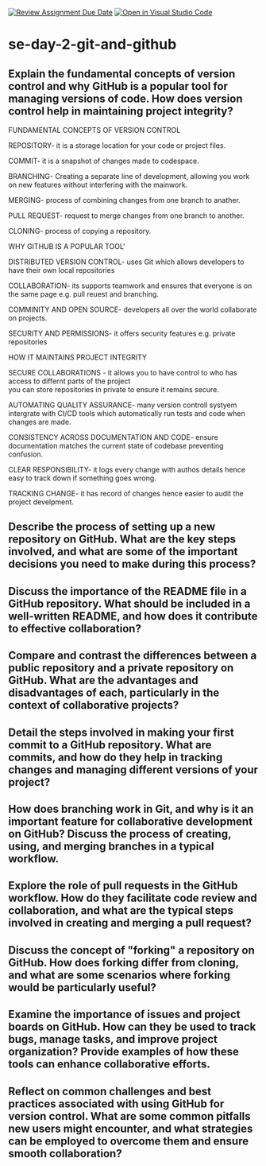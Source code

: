 [![Review Assignment Due Date](https://classroom.github.com/assets/deadline-readme-button-22041afd0340ce965d47ae6ef1cefeee28c7c493a6346c4f15d667ab976d596c.svg)](https://classroom.github.com/a/8wgCKhpZ)
[![Open in Visual Studio Code](https://classroom.github.com/assets/open-in-vscode-2e0aaae1b6195c2367325f4f02e2d04e9abb55f0b24a779b69b11b9e10269abc.svg)](https://classroom.github.com/online_ide?assignment_repo_id=18421149&assignment_repo_type=AssignmentRepo)
# se-day-2-git-and-github
## Explain the fundamental concepts of version control and why GitHub is a popular tool for managing versions of code. How does version control help in maintaining project integrity?
FUNDAMENTAL CONCEPTS OF VERSION CONTROL

REPOSITORY- it is a storage location for your code or project files.

COMMIT- it is a snapshot of changes made to codespace.

BRANCHING- Creating a separate line of development, allowing you work on new features without interfering with the mainwork.

MERGING- process of combining changes from one branch to anather.

PULL REQUEST- request to merge changes from one branch to another.

CLONING- process of copying a repository.

WHY GITHUB IS A POPULAR TOOL'

DISTRIBUTED VERSION CONTROL- uses Git which allows developers to have their own local repositories

COLLABORATION- its supports teamwork and ensures that everyone is on the same page e.g. pull reuest and branching.

COMMINITY AND OPEN SOURCE- developers all over the world collaborate on projects.

SECURITY AND PERMISSIONS- it offers security features e.g. private repositories

HOW IT MAINTAINS PROJECT INTEGRITY

SECURE COLLABORATIONS - it allows you to have control to who has access to differnt parts of the project<br> you can store repositories in private to ensure it remains secure.

AUTOMATING QUALITY ASSURANCE- many version controll systyem intergrate with CI/CD tools which automatically run tests and code when changes are made.

CONSISTENCY ACROSS DOCUMENTATION AND CODE- ensure documentation matches the current state of codebase preventing confusion.

CLEAR RESPONSIBILITY- it logs every change with authos details hence  easy to track down if something goes wrong.

TRACKING CHANGE- it has record of changes hence easier to audit the project develpment.


## Describe the process of setting up a new repository on GitHub. What are the key steps involved, and what are some of the important decisions you need to make during this process?

## Discuss the importance of the README file in a GitHub repository. What should be included in a well-written README, and how does it contribute to effective collaboration?

## Compare and contrast the differences between a public repository and a private repository on GitHub. What are the advantages and disadvantages of each, particularly in the context of collaborative projects?

## Detail the steps involved in making your first commit to a GitHub repository. What are commits, and how do they help in tracking changes and managing different versions of your project?

## How does branching work in Git, and why is it an important feature for collaborative development on GitHub? Discuss the process of creating, using, and merging branches in a typical workflow.

## Explore the role of pull requests in the GitHub workflow. How do they facilitate code review and collaboration, and what are the typical steps involved in creating and merging a pull request?

## Discuss the concept of "forking" a repository on GitHub. How does forking differ from cloning, and what are some scenarios where forking would be particularly useful?

## Examine the importance of issues and project boards on GitHub. How can they be used to track bugs, manage tasks, and improve project organization? Provide examples of how these tools can enhance collaborative efforts.

## Reflect on common challenges and best practices associated with using GitHub for version control. What are some common pitfalls new users might encounter, and what strategies can be employed to overcome them and ensure smooth collaboration?
